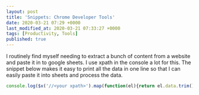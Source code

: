 ```yaml
---
layout: post
title: 'Snippets: Chrome Developer Tools'
date: 2020-03-21 07:29 +0000
last_modified_at: 2020-03-21 07:33:27 +0000
tags: [Productivity, Tools]
published: true
---
```


I routinely find myself needing to extract a bunch of content from a website
and paste it in to google sheets. I use xpath in the console a lot for this.
The snippet below makes it easy to print all the data in one line so that I can
easily paste it into sheets and process the data.

```javascript
console.log($x('//<your xpath>').map(function(el){return el.data.trim()}).join("\n"))
```
